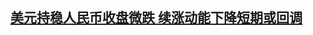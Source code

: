 <!--1599557004000-->
[美元持稳人民币收盘微跌 续涨动能下降短期或回调](https://cn.reuters.com/article/china-yuan-fx-market-0908-idCNKBS25Z1BU)
------



